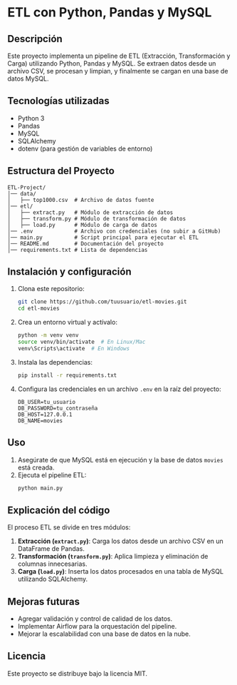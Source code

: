 # ETL con Python, Pandas y MySQL

## Descripción
Este proyecto implementa un pipeline de ETL (Extracción, Transformación y Carga) utilizando Python, Pandas y MySQL.
Se extraen datos desde un archivo CSV, se procesan y limpian, y finalmente se cargan en una base de datos MySQL.

## Tecnologías utilizadas
- Python 3
- Pandas
- MySQL
- SQLAlchemy
- dotenv (para gestión de variables de entorno)

## Estructura del Proyecto
```
ETL-Project/
│── data/
│   ├── top1000.csv  # Archivo de datos fuente
│── etl/
│   ├── extract.py   # Módulo de extracción de datos
│   ├── transform.py # Módulo de transformación de datos
│   ├── load.py      # Módulo de carga de datos
│── .env             # Archivo con credenciales (no subir a GitHub)
│── main.py          # Script principal para ejecutar el ETL
│── README.md        # Documentación del proyecto
│── requirements.txt # Lista de dependencias
```

## Instalación y configuración
1. Clona este repositorio:
   ```sh
   git clone https://github.com/tuusuario/etl-movies.git
   cd etl-movies
   ```
2. Crea un entorno virtual y actívalo:
   ```sh
   python -m venv venv
   source venv/bin/activate  # En Linux/Mac
   venv\Scripts\activate  # En Windows
   ```
3. Instala las dependencias:
   ```sh
   pip install -r requirements.txt
   ```
4. Configura las credenciales en un archivo `.env` en la raíz del proyecto:
   ```env
   DB_USER=tu_usuario
   DB_PASSWORD=tu_contraseña
   DB_HOST=127.0.0.1
   DB_NAME=movies
   ```

## Uso
1. Asegúrate de que MySQL está en ejecución y la base de datos `movies` está creada.
2. Ejecuta el pipeline ETL:
   ```sh
   python main.py
   ```

## Explicación del código
El proceso ETL se divide en tres módulos:
1. **Extracción (`extract.py`)**: Carga los datos desde un archivo CSV en un DataFrame de Pandas.
2. **Transformación (`transform.py`)**: Aplica limpieza y eliminación de columnas innecesarias.
3. **Carga (`load.py`)**: Inserta los datos procesados en una tabla de MySQL utilizando SQLAlchemy.

## Mejoras futuras
- Agregar validación y control de calidad de los datos.
- Implementar Airflow para la orquestación del pipeline.
- Mejorar la escalabilidad con una base de datos en la nube.

## Licencia
Este proyecto se distribuye bajo la licencia MIT.

